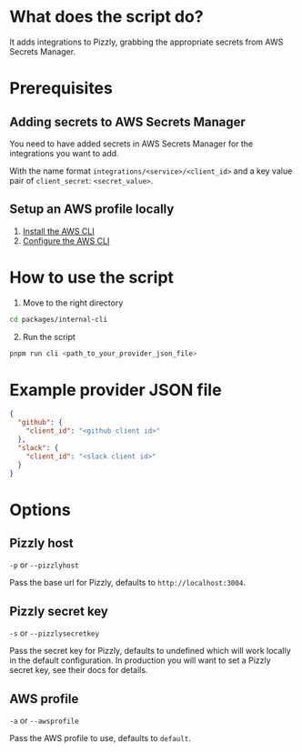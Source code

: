 # What does the script do?

It adds integrations to Pizzly, grabbing the appropriate secrets from AWS Secrets Manager.

# Prerequisites

## Adding secrets to AWS Secrets Manager

You need to have added secrets in AWS Secrets Manager for the integrations you want to add.

With the name format `integrations/<service>/<client_id>` and a key value pair of `client_secret`: `<secret_value>`.

## Setup an AWS profile locally

1. [Install the AWS CLI](https://aws.amazon.com/cli/)
2. [Configure the AWS CLI](https://docs.aws.amazon.com/cli/latest/userguide/cli-configure-quickstart.html#cli-configure-quickstart-config)

# How to use the script

1. Move to the right directory

```bash
cd packages/internal-cli
```

2. Run the script

```bash
pnpm run cli <path_to_your_provider_json_file>
```

# Example provider JSON file

```json
{
  "github": {
    "client_id": "<github client id>"
  },
  "slack": {
    "client_id": "<slack client id>"
  }
}
```

# Options

## Pizzly host

`-p` or `--pizzlyhost`

Pass the base url for Pizzly, defaults to `http://localhost:3004`.

## Pizzly secret key

`-s` or `--pizzlysecretkey`

Pass the secret key for Pizzly, defaults to undefined which will work locally in the default configuration. In production you will want to set a Pizzly secret key, see their docs for details.

## AWS profile

`-a` or `--awsprofile`

Pass the AWS profile to use, defaults to `default`.
